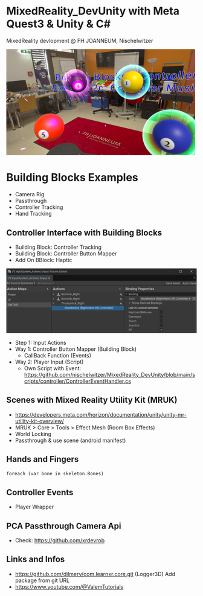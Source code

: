 # MixedReality_DevUnity with Meta  Quest3 & Unity & C#

MixedReality devlopment @ FH JOANNEUM, Nischelwitzer 

<img src="./pics/ball_music.jpg" width="500">

# Building Blocks Examples

* Camera Rig
* Passthrough
* Controller Tracking
* Hand Tracking

## Controller Interface with Building Blocks

* Building Block: Controller Tracking
* Building Block: Controller Button Mapper
* Add On BBlock: Haptic
  
<img src="./pics/inputActions.png" widht="500">

* Step 1: Input Actions
* Way 1: Controller Button Mapper (Building Block) 
  * CallBack Function (Events) 
* Way 2: Player Input (Script)
  * Own Script with Event: https://github.com/nischelwitzer/MixedReality_DevUnity/blob/main/scripts/controller/ControllerEventHandler.cs

## Scenes with Mixed Reality Utility Kit (MRUK)

* https://developers.meta.com/horizon/documentation/unity/unity-mr-utility-kit-overview/
* MRUK > Core > Tools > Effect Mesh (Room Box Effects)
* World Locking
* Passthrough & use scene (android manifest) 

## Hands and Fingers

```
foreach (var bone in skeleton.Bones)
```

## Controller Events

* Player Wrapper

## PCA Passthrough Camera Api

* Check: https://github.com/xrdevrob

## Links and Infos

* https://github.com/dilmerv/com.learnxr.core.git (Logger3D) Add package from git URL
* https://www.youtube.com/@ValemTutorials 
